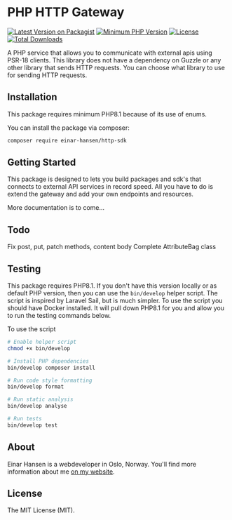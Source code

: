 # PHP HTTP Gateway

[![Latest Version on Packagist](https://img.shields.io/packagist/v/einar-hansen/http-sdk.svg)](https://packagist.org/packages/einar-hansen/http-sdk)
[![Minimum PHP Version](https://img.shields.io/badge/php-%3E%3D%208.1-8892BF.svg)](https://php.net/)
[![License](https://img.shields.io/packagist/l/einar-hansen/http-sdk.svg)](https://packagist.org/packages/einar-hansen/http-sdk)
[![Total Downloads](https://img.shields.io/packagist/dt/einar-hansen/http-sdk.svg)](https://packagist.org/packages/einar-hansen/http-sdk)

A PHP service that allows you to communicate with external apis using PSR-18 clients. This library does not have a dependency on Guzzle or any other library that sends HTTP requests. You can choose what library to use for sending HTTP requests. 

## Installation

This package requires minimum PHP8.1 because of its use of enums.

You can install the package via composer:

```bash
composer require einar-hansen/http-sdk
```

## Getting Started

This package is designed to lets you build packages and sdk's that connects to external API services in record speed. All you have to do is extend the gateway and add your own endpoints and resources.

More documentation is to come...

## Todo
Fix post, put, patch methods, content body
Complete AttributeBag class

## Testing

This package requires PHP8.1. If you don't have this version locally or as default PHP version, then you can use the `bin/develop` helper script. The script is inspired by Laravel Sail, but is much simpler. To use the script you should have Docker installed. It will pull down PHP8.1 for you and allow you to run the testing commands below.

To use the script
```bash
# Enable helper script
chmod +x bin/develop

# Install PHP dependencies
bin/develop composer install

# Run code style formatting
bin/develop format

# Run static analysis
bin/develop analyse

# Run tests
bin/develop test
```

## About
Einar Hansen is a webdeveloper in Oslo, Norway. You'll find more information about me [on my website](https://einarhansen.dev).

## License

The MIT License (MIT).

